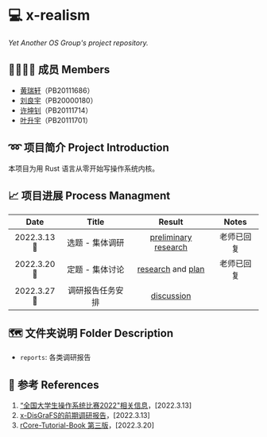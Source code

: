 # 💻 x-realism

*Yet Another OS Group's project repository.*

## 👨‍👨‍👦‍👦 成员 Members

- [黄瑞轩](https://github.com/SproutNan)（PB20111686）
- [刘良宇](https://github.com/liuly0322)（PB20000180）
- [许坤钊](https://github.com/xkz0777)（PB20111714）
- [叶升宇](https://github.com/ysy-phoenix)（PB20111701）

## ➿ 项目简介 Project Introduction

本项目为用 Rust 语言从零开始写操作系统内核。

## 📈 项目进展 Process Managment

|    Date    |      Title       |                            Result                            |   Notes    |
| :--------: | :--------------: | :----------------------------------------------------------: | :--------: |
| 2022.3.13🌃 | 选题 - 集体调研  | [preliminary research](./reports/2022.3.13&#32;preliminary&#32;research.pdf) | 老师已回复 |
| 2022.3.20🌃 | 定题 - 集体讨论  | [research](./reports/2022.3.20&#32;research.md) and [plan](./reports/2022.3.20&#32;plan.md) | 老师已回复 |
| 2022.3.27🌃 | 调研报告任务安排 |     [discussion](./reports/2022.3.27&#32;discussion.md)      |            |

## 🗺️ 文件夹说明 Folder Description

- `reports`: 各类调研报告 

## 📕 参考 References

1. [“全国大学生操作系统比赛2022"相关信息](https://github.com/oscomp)，[2022.3.13]
2. [x-DisGraFS的前期调研报告](https://github.com/OSH-2021/x-DisGraFS/blob/main/docs/%E5%89%8D%E6%9C%9F%E8%B0%83%E7%A0%94%E5%86%85%E5%AE%B9/%E5%BE%80%E5%B1%8AOSH%E8%AF%BE%E9%A2%98%E8%B0%83%E7%A0%94%E6%8A%A5%E5%91%8A.md)，[2022.3.13]
3. [rCore-Tutorial-Book 第三版](https://rcore-os.github.io/rCore-Tutorial-Book-v3/)，[2022.3.20]
